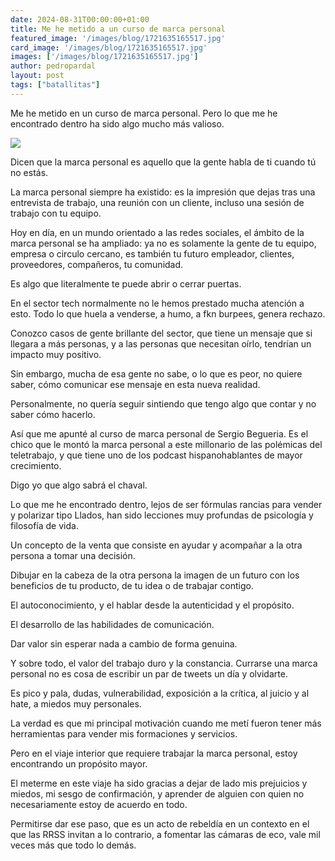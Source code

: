 ```yaml
---
date: 2024-08-31T00:00:00+01:00
title: Me he metido a un curso de marca personal
featured_image: '/images/blog/1721635165517.jpg'
card_image: '/images/blog/1721635165517.jpg'
images: ['/images/blog/1721635165517.jpg']
author: pedropardal
layout: post
tags: ["batallitas"]
---
```


Me he metido en un curso de marca personal. Pero lo que me he encontrado dentro ha sido algo mucho más valioso.

![](/images/blog/1721635165517.jpg)

Dicen que la marca personal es aquello que la gente habla de ti cuando tú no estás.

La marca personal siempre ha existido: es la impresión que dejas tras una entrevista de trabajo, una reunión con un cliente, incluso una sesión de trabajo con tu equipo.

Hoy en día, en un mundo orientado a las redes sociales, el ámbito de la marca personal se ha ampliado: ya no es solamente la gente de tu equipo, empresa o circulo cercano, es también tu futuro empleador, clientes, proveedores, compañeros, tu comunidad.

Es algo que literalmente te puede abrir o cerrar puertas.

En el sector tech normalmente no le hemos prestado mucha atención a esto. Todo lo que huela a venderse, a humo, a fkn burpees, genera rechazo.

Conozco casos de gente brillante del sector, que tiene un mensaje que si llegara a más personas, y a las personas que necesitan oírlo, tendrían un impacto muy positivo.

Sin embargo, mucha de esa gente no sabe, o lo que es peor, no quiere saber, cómo comunicar ese mensaje en esta nueva realidad.

Personalmente, no quería seguir sintiendo que tengo algo que contar y no saber cómo hacerlo.

Así que me apunté al curso de marca personal de Sergio Begueria. Es el chico que le montó la marca personal a este millonario de las polémicas del teletrabajo, y que tiene uno de los podcast hispanohablantes de mayor crecimiento.

Digo yo que algo sabrá el chaval.

Lo que me he encontrado dentro, lejos de ser fórmulas rancias para vender y polarizar tipo Llados, han sido lecciones muy profundas de psicología y filosofía de vida.

Un concepto de la venta que consiste en ayudar y acompañar a la otra persona a tomar una decisión.

Dibujar en la cabeza de la otra persona la imagen de un futuro con los beneficios de tu producto, de tu idea o de trabajar contigo.

El autoconocimiento, y el hablar desde la autenticidad y el propósito.

El desarrollo de las habilidades de comunicación.

Dar valor sin esperar nada a cambio de forma genuina.

Y sobre todo, el valor del trabajo duro y la constancia. Currarse una marca personal no es cosa de escribir un par de tweets un día y olvidarte.

Es pico y pala, dudas, vulnerabilidad, exposición a la crítica, al juicio y al hate, a miedos muy personales.

La verdad es que mi principal motivación cuando me metí fueron tener más herramientas para vender mis formaciones y servicios.

Pero en el viaje interior que requiere trabajar la marca personal, estoy encontrando un propósito mayor.

El meterme en este viaje ha sido gracias a dejar de lado mis prejuicios y miedos, mi sesgo de confirmación, y aprender de alguien con quien no necesariamente estoy de acuerdo en todo.

Permitirse dar ese paso, que es un acto de rebeldía en un contexto en el que las RRSS invitan a lo contrario, a fomentar las cámaras de eco, vale mil veces más que todo lo demás.
